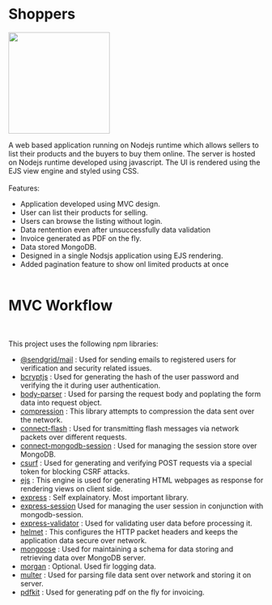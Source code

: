 # Shoppers

<img src=https://nodejs.org/static/images/logos/nodejs-new-pantone-black.svg width="200" />

<br>

A web based application running on Nodejs runtime which allows sellers to list their products and the buyers to buy them online. The server is hosted on Nodejs runtime developed using javascript. The UI is rendered using the EJS view engine and styled using CSS.
<br><br>
Features:
<br>
* Application developed using MVC design.
* User can list their products for selling.
* Users can browse the listing without login.
* Data rentention even after unsuccessfully data validation 
* Invoice generated as PDF on the fly.
* Data stored MongoDB.
* Designed in a single Nodsjs application using EJS rendering.
* Added pagination feature to show onl limited products at once
<br><br>

<h1>MVC Workflow</h1>


<!---
The application should be running at [heroku](https://sellout-products.herokuapp.com/).
--->



<br>

This project uses the following npm libraries:
* [@sendgrid/mail](https://www.npmjs.com/package/@sendgrid/mail) : Used for sending emails to registered users for verification and security related issues.
* [bcryptjs](https://www.npmjs.com/package/bcryptjs) : Used for generating the hash of the user password and verifying the it during user authentication.
* [body-parser](https://www.npmjs.com/package/body-parser) : Used for parsing the request body and poplating the form data into request object.
* [compression](https://www.npmjs.com/package/compression) : This library attempts to compression the data sent over the network.
* [connect-flash](https://www.npmjs.com/package/connect-flash) : Used for transmitting flash messages via network packets over different requests.
* [connect-mongodb-session](https://www.npmjs.com/package/connect-mongodb-session) : Used for managing the session store over MongoDB.
* [csurf](https://www.npmjs.com/package/csurf) : Used for generating and verifying POST requests via a special token for blocking CSRF attacks.
* [ejs](https://www.npmjs.com/package/ejs) : This engine is used for generating HTML webpages as response for rendering views on client side.
* [express](https://www.npmjs.com/package/express) : Self explainatory. Most important library. 
* [express-session](https://www.npmjs.com/package/express-session) Used for managing the user session in conjunction with mongodb-session.
* [express-validator](https://www.npmjs.com/package/express-validator) : Used for validating user data before processing it.
* [helmet](https://www.npmjs.com/package/helmet) : This configures the HTTP packet headers and keeps the application data secure over network.
* [mongoose](https://www.npmjs.com/package/mongoose) : Used for maintaining a schema for data storing and retrieving data over MongoDB server.
* [morgan](https://www.npmjs.com/package/morgan) : Optional. Used fir logging data.
* [multer](https://www.npmjs.com/package/multer) : Used for parsing file data sent over network and storing it on server.
* [pdfkit](https://www.npmjs.com/package/pdfkit) : Used for generating pdf on the fly for invoicing.
<!-- * [socket.io](https://www.npmjs.com/package/socket.io) : Used for implementing the P2P messaging logic and sending data from server to client in real time. -->
<!-- * [stripe](https://www.npmjs.com/package/stripe) : Used for integrating payment gateway with Sellout. -->



